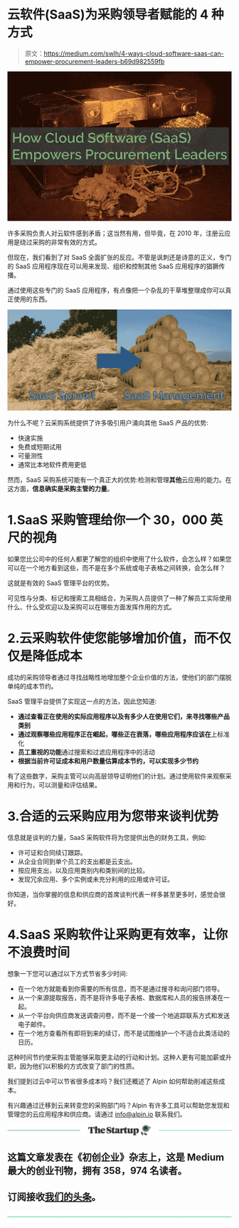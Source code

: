 # 云软件(SaaS)为采购领导者赋能的 4 种方式

> 原文：<https://medium.com/swlh/4-ways-cloud-software-saas-can-empower-procurement-leaders-b69d982559fb>

![](img/ab619021de00b5de7f92e3eb59f30b53.png)

许多采购负责人对云软件感到矛盾；这当然有用，但毕竟，在 2010 年，注册云应用是绕过采购的非常有效的方式。

但现在，我们看到了对 SaaS 全面扩张的反应。不管是讽刺还是诗意的正义，专门的 SaaS 应用程序现在可以用来发现、组织和控制其他 SaaS 应用程序的猖獗传播。

通过使用这些专门的 SaaS 应用程序，有点像把一个杂乱的干草堆整理成你可以真正使用的东西。

![](img/8afcf12cf7494399ddd563f93f699f5d.png)

为什么不呢？云采购系统提供了许多吸引用户涌向其他 SaaS 产品的优势:

*   快速实施
*   免费或短期试用
*   可量测性
*   通常比本地软件费用更低

然而，SaaS 采购系统可能有一个真正大的优势:检测和管理**其他**云应用的能力。在这方面，**信息确实是采购主管的力量**。

# 1.SaaS 采购管理给你一个 30，000 英尺的视角

如果您比公司中的任何人都更了解您的组织中使用了什么软件，会怎么样？如果您可以在一个地方看到这些，而不是在多个系统或电子表格之间转换，会怎么样？

这就是有效的 SaaS 管理平台的优势。

可见性与分类、标记和搜索工具相结合，为采购人员提供了一种了解员工实际使用什么、什么受欢迎以及采购可以在哪些方面发挥作用的方式。

# 2.云采购软件使您能够增加价值，而不仅仅是降低成本

成功的采购领导者通过寻找战略性地增加整个企业价值的方法，使他们的部门摆脱单纯的成本节约。

SaaS 管理平台提供了实现这一点的方法，因此您知道:

*   **通过查看正在使用的实际应用程序以及有多少人在使用它们，来寻找哪些产品类别**
*   **通过观察哪些应用程序正在崛起，哪些正在衰落，哪些应用程序应该在**上标准化
*   **员工重视的功能**通过搜索和过滤应用程序中的活动
*   **根据当前许可证成本和用户数量估算成本节约，可以实现多少节约**

有了这些数字，采购主管可以向高层领导证明他们的计划。通过使用软件来观察采用和行为，可以测量和评估结果。

# 3.合适的云采购应用为您带来谈判优势

信息就是谈判的力量，SaaS 采购软件将为您提供出色的财务工具，例如:

*   许可证和合同续订跟踪。
*   从企业合同到单个员工的支出都是云支出。
*   按应用支出，以及应用类别内和类别间的比较。
*   发现冗余应用、多个实例或未充分利用的应用或许可证。

你知道，当你掌握的信息和供应商的首席谈判代表一样多甚至更多时，感觉会很好。

# 4.SaaS 采购软件让采购更有效率，让你不浪费时间

想象一下您可以通过以下方式节省多少时间:

*   在一个地方就能看到你需要的所有信息，而不是通过搜寻和询问部门领导。
*   从一个来源提取报告，而不是将许多电子表格、数据库和人员的报告拼凑在一起。
*   从一个平台向供应商发送调查问卷，而不是一个接一个地追踪联系方式和发送电子邮件。
*   在一个地方查看所有即将到来的续订，而不是试图维护一个不适合此类活动的日历。

这种时间节约使采购主管能够采取更主动的行动和计划。这种人更有可能加薪或升职，因为他们以积极的方式改变了部门的性质。

我们提到过云中可以节省很多成本吗？我们还概述了 Alpin 如何帮助削减这些成本。

有兴趣通过迁移到云来转变您的采购部门吗？Alpin 有许多工具可以帮助您发现和管理您的云应用程序和供应商。请通过 info@alpin.io 联系我们。

[![](img/308a8d84fb9b2fab43d66c117fcc4bb4.png)](https://medium.com/swlh)

## 这篇文章发表在《初创企业》杂志上，这是 Medium 最大的创业刊物，拥有 358，974 名读者。

## 订阅接收[我们的头条](http://growthsupply.com/the-startup-newsletter/)。

[![](img/b0164736ea17a63403e660de5dedf91a.png)](https://medium.com/swlh)